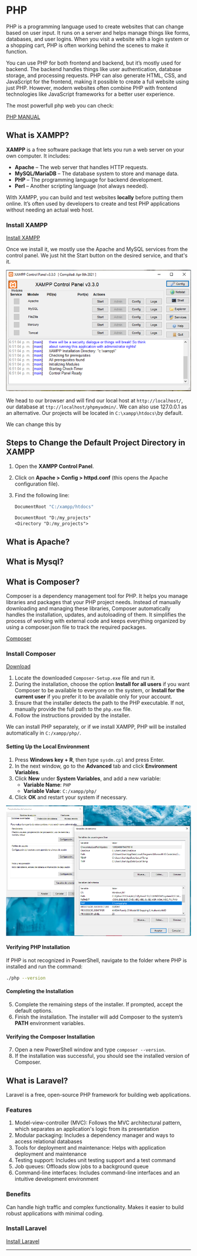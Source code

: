 # PHP

PHP is a programming language used to create websites that can change based on user input. It runs on a server and helps manage things like forms, databases, and user logins. When you visit a website with a login system or a shopping cart, PHP is often working behind the scenes to make it function.

You can use PHP for both frontend and backend, but it’s mostly used for backend. The backend handles things like user authentication, database storage, and processing requests. PHP can also generate HTML, CSS, and JavaScript for the frontend, making it possible to create a full website using just PHP. However, modern websites often combine PHP with frontend technologies like JavaScript frameworks for a better user experience.

The most powerfull php web you can check:

[PHP MANUAL](https://www.php.net/manual/en/index.php)

## What is XAMPP?

**XAMPP** is a free software package that lets you run a web server on your own computer. It includes:

- **Apache** – The web server that handles HTTP requests.
- **MySQL/MariaDB** – The database system to store and manage data.
- **PHP** – The programming language for backend development.
- **Perl** – Another scripting language (not always needed).

With XAMPP, you can build and test websites **locally** before putting them online. It’s often used by developers to create and test PHP applications without needing an actual web host.

### Install XAMPP

[Install XAMPP](https://www.apachefriends.org/)

Once we install it, we mostly use the Apache and MySQL services from the control panel. We just hit the Start button on the desired service, and that's it.

![XAMPP Control Panel](../images/php/xampp.png)

We head to our browser and will find our local host at `http://localhost/`, our database at `ttp://localhost/phpmyadmin/`. We can also use 127.0.0.1 as an alternative. Our projects will be located in `C:\xampp\htdocs\`by default.

We can change this by

## Steps to Change the Default Project Directory in XAMPP

1. Open the **XAMPP Control Panel**.
2. Click on **Apache > Config > httpd.conf** (this opens the Apache configuration file).
3. Find the following line:

   ```apache
   DocumentRoot "C:/xampp/htdocs"
   ```

   ```
   DocumentRoot "D:/my_projects"
   <Directory "D:/my_projects">
   ```

## What is Apache?

## What is Mysql?

## What is Composer?

Composer is a dependency management tool for PHP. It helps you manage libraries and packages that your PHP project needs. Instead of manually downloading and managing these libraries, Composer automatically handles the installation, updates, and autoloading of them. It simplifies the process of working with external code and keeps everything organized by using a composer.json file to track the required packages.

[Composer](https://getcomposer.org/)

### Install Composer

[Download](https://getcomposer.org/download/)

1. Locate the downloaded `Composer-Setup.exe` file and run it.
2. During the installation, choose the option **Install for all users** if you want Composer to be available to everyone on the system, or **Install for the current user** if you prefer it to be available only for your account.
3. Ensure that the installer detects the path to the PHP executable. If not, manually provide the full path to the `php.exe` file.
4. Follow the instructions provided by the installer.

We can install PHP separately, or if we install XAMPP, PHP will be installed automatically in `C:/xampp/php/`.

#### Setting Up the Local Environment

1. Press **Windows key + R**, then type `sysdm.cpl` and press Enter.
2. In the next window, go to the **Advanced** tab and click **Environment Variables**.
3. Click **New** under **System Variables**, and add a new variable:
   - **Variable Name**: `PHP`
   - **Variable Value**: `C:/xampp/php/`
4. Click **OK** and restart your system if necessary.

![Environment Variable](../images/php/environment_variable.png)

#### Verifying PHP Installation

If PHP is not recognized in PowerShell, navigate to the folder where PHP is installed and run the command:

```bash
./php --version
```

#### Completing the Installation

5. Complete the remaining steps of the installer. If prompted, accept the default options.
6. Finish the installation. The installer will add Composer to the system’s **PATH** environment variables.

#### Verifying the Composer Installation

7. Open a new PowerShell window and type `composer --version`.
8. If the installation was successful, you should see the installed version of Composer.

## What is Laravel?

Laravel is a free, open-source PHP framework for building web applications.

### Features

1. Model-view-controller (MVC): Follows the MVC architectural pattern, which separates an application's logic from its presentation
2. Modular packaging: Includes a dependency manager and ways to access relational databases
3. Tools for deployment and maintenance: Helps with application deployment and maintenance
4. Testing support: Includes unit testing support and a test command
5. Job queues: Offloads slow jobs to a background queue
6. Command-line interfaces: Includes command-line interfaces and an intuitive development environment

### Benefits

Can handle high traffic and complex functionality.
Makes it easier to build robust applications with minimal coding.

### Install Laravel

[Install Laravel](https://laravel.com/docs/11.x)

---

```

```

